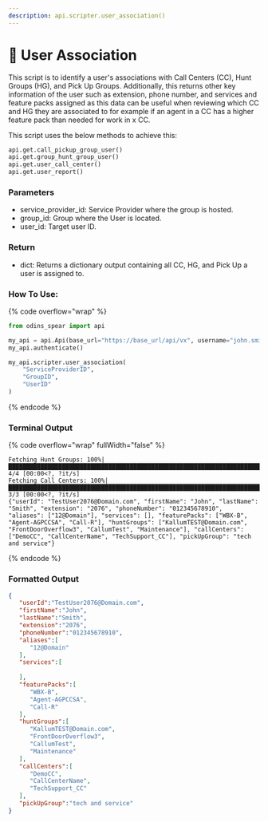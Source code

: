 ```yaml
---
description: api.scripter.user_association()
---
```


# 🔗 User Association

This script is to identify a user's associations with Call Centers (CC), Hunt Groups (HG), and Pick Up Groups. Additionally, this returns other key information of the user such as extension, phone number, and services and feature packs assigned as this data can be useful when reviewing which CC and HG they are associated to for example if an agent in a CC has a higher feature pack than needed for work in x CC.

This script uses the below methods to achieve this:

```python
api.get.call_pickup_group_user()
api.get.group_hunt_group_user()
api.get.user_call_center()
api.get.user_report()
```

### Parameters&#x20;

* service\_provider\_id: Service Provider where the group is hosted.
* group\_id: Group where the User is located.
* user\_id: Target user ID.

### Return

* dict: Returns a dictionary output containing all CC, HG, and Pick Up a user is assigned to.&#x20;

### How To Use:

{% code overflow="wrap" %}
```python
from odins_spear import api

my_api = api.Api(base_url="https://base_url/api/vx", username="john.smith", password="ODIN_INSTANCE_1")
my_api.authenticate()

my_api.scripter.user_association(
    "ServiceProviderID", 
    "GroupID", 
    "UserID"
)
```
{% endcode %}

### Terminal Output

{% code overflow="wrap" fullWidth="false" %}
```
Fetching Hunt Groups: 100%|█████████████████████████████████████████████████████████████████████████| 4/4 [00:00<?, ?it/s]
Fetching Call Centers: 100%|████████████████████████████████████████████████████████████████████████| 3/3 [00:00<?, ?it/s] 
{"userId": "TestUser2076@Domain.com", "firstName": "John", "lastName": "Smith", "extension": "2076", "phoneNumber": "012345678910", "aliases": ["12@Domain"], "services": [], "featurePacks": ["WBX-B", "Agent-AGPCCSA", "Call-R"], "huntGroups": ["KallumTEST@Domain.com", "FrontDoorOverflow3", "CallumTest", "Maintenance"], "callCenters": ["DemoCC", "CallCenterName", "TechSupport_CC"], "pickUpGroup": "tech and service"}
```
{% endcode %}

### Formatted Output

```json
{
   "userId":"TestUser2076@Domain.com",
   "firstName":"John",
   "lastName":"Smith",
   "extension":"2076",
   "phoneNumber":"012345678910",
   "aliases":[
      "12@Domain"
   ],
   "services":[
      
   ],
   "featurePacks":[
      "WBX-B",
      "Agent-AGPCCSA",
      "Call-R"
   ],
   "huntGroups":[
      "KallumTEST@Domain.com",
      "FrontDoorOverflow3",
      "CallumTest",
      "Maintenance"
   ],
   "callCenters":[
      "DemoCC",
      "CallCenterName",
      "TechSupport_CC"
   ],
   "pickUpGroup":"tech and service"
}
```
